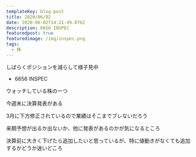 ```yaml
---
templateKey: blog-post
title: 2020/06/02
date: 2020-06-02T14:21:49.076Z
description: 6656 INSPEC
featuredpost: true
featuredimage: /img/inspec.png
tags:
  - 株
---
```

しばらくポジションを減らして様子見中

* 6656 INSPEC

ウォッチしている株の一つ

今週末に決算発表がある

3月に下方修正されているので業績はそこまでブレないだろう

来期予想が出るか出ないか、他に発表があるのかが気になるところ

決算前に大きく下げたら追加したいと思っているが、特に値動きがなくても追加するかどうか迷いどころ